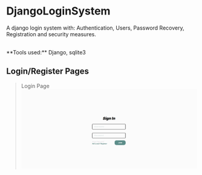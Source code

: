 # DjangoLoginSystem
A django login system with: Authentication, Users, Password Recovery, Registration and security measures.

</br>
**Tools used:** Django, sqlite3
</br>

## **Login/Register Pages**
> Login Page
![Login page image](/docs/images/loginview.png)
